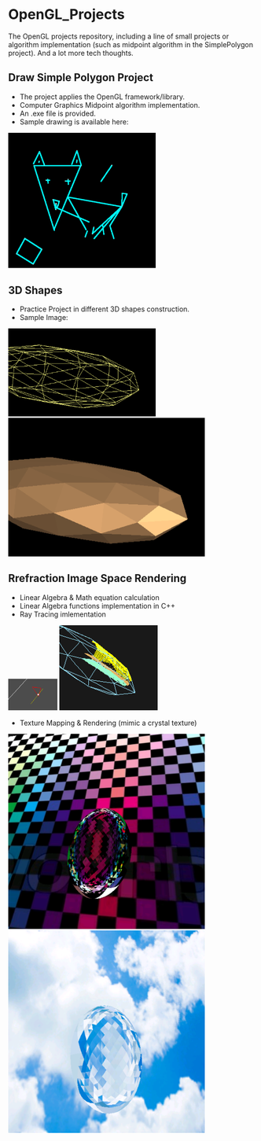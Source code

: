 # OpenGL_Projects

The OpenGL projects repository, including a line of small projects or algorithm implementation (such as midpoint algorithm in the SimplePolygon project). And a lot more tech thoughts.

## Draw Simple Polygon Project

- The project applies the OpenGL framework/library. 
- Computer Graphics Midpoint algorithm implementation.
- An .exe file is provided.
- Sample drawing is available here:

<img src="https://github.com/Shanni/OpenGL_Projects/blob/master/SimplePolygon/sample1.png" alt="Drawing" width=300/>

## 3D Shapes

- Practice Project in different 3D shapes construction.
- Sample Image:

<img src="https://github.com/Shanni/OpenGL_Projects/blob/master/3DShapes/sample1.png" alt="Drawing" width=300/>
<img src="https://github.com/Shanni/OpenGL_Projects/blob/master/3DShapes/sample2.png" alt="Drawing" width=400/>

## Rrefraction Image Space Rendering

- Linear Algebra & Math equation calculation
- Linear Algebra functions implementation in C++
- Ray Tracing imlementation

<img src="https://github.com/Shanni/OpenGL_Projects/blob/master/Refraction_imagespace_raytracing/SampleImages/sample1.png" alt="Drawing" width=100/>
<img src="https://github.com/Shanni/OpenGL_Projects/blob/master/Refraction_imagespace_raytracing/SampleImages/sample2.png" alt="Drawing" width=200/>

- Texture Mapping & Rendering 
    (mimic a crystal texture)

<img src="https://github.com/Shanni/OpenGL_Projects/blob/master/Refraction_imagespace_raytracing/SampleImages/sample3.png" alt="Drawing" width=400/>
<img src="https://github.com/Shanni/OpenGL_Projects/blob/master/Refraction_imagespace_raytracing/SampleImages/sample4.png" alt="Drawing" width=400/>

